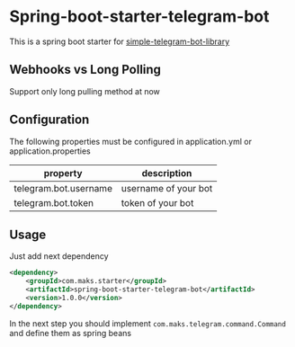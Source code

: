 # Spring-boot-starter-telegram-bot

This is a spring boot starter for [simple-telegram-bot-library](https://github.com/maximaa2001/simple-telegram-bot)

## Webhooks vs Long Polling

Support only long pulling method at now

## Configuration

The following properties must be configured in application.yml or application.properties

| property              | description          |
|-----------------------|----------------------|
| telegram.bot.username | username of your bot |
| telegram.bot.token    | token of your bot    |

## Usage

Just add next dependency

```xml
<dependency>
    <groupId>com.maks.starter</groupId>
    <artifactId>spring-boot-starter-telegram-bot</artifactId>
    <version>1.0.0</version>
</dependency>
```

In the next step you should implement `com.maks.telegram.command.Command` and define them as spring beans

